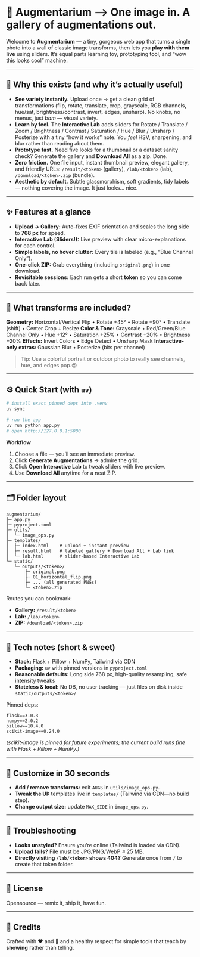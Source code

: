 # 🎨 Augmentarium --> One image in. A gallery of augmentations out.

Welcome to **Augmentarium** — a tiny, gorgeous web app that turns a single photo into a wall of classic image transforms, then lets you **play with them live** using sliders. 
It’s equal parts learning toy, prototyping tool, and “wow this looks cool” machine.


---

## 🎯 Why this exists (and why it’s actually useful)

* **See variety instantly.** Upload once → get a clean grid of transformations (flip, rotate, translate, crop, grayscale, RGB channels, hue/sat, brightness/contrast, invert, edges, unsharp). No knobs, no menus, just *bam* — visual variety.
* **Learn by feel.** The **Interactive Lab** adds sliders for Rotate / Translate / Zoom / Brightness / Contrast / Saturation / Hue / Blur / Unsharp / Posterize with a tiny “how it works” note. You *feel* HSV, sharpening, and blur rather than reading about them.
* **Prototype fast.** Need five looks for a thumbnail or a dataset sanity check? Generate the gallery and **Download All** as a zip. Done.
* **Zero friction.** One file input, instant thumbnail preview, elegant gallery, and friendly URLs:
  `/result/<token>` (gallery), `/lab/<token>` (lab), `/download/<token>.zip` (bundle).
* **Aesthetic by default.** Subtle glassmorphism, soft gradients, tidy labels — nothing covering the image. It just looks… nice.

---

## ✨ Features at a glance

* **Upload → Gallery:** Auto-fixes EXIF orientation and scales the long side to **768 px** for speed.
* **Interactive Lab (Sliders!):** Live preview with clear micro-explanations for each control.
* **Simple labels, no hover clutter:** Every tile is labeled (e.g., “Blue Channel Only”).
* **One-click ZIP:** Grab everything (including `original.png`) in one download.
* **Revisitable sessions:** Each run gets a short **token** so you can come back later.

---

## 🧪 What transforms are included?

**Geometry:** Horizontal/Vertical Flip • Rotate +45° • Rotate +90° • Translate (shift) • Center Crop + Resize
**Color & Tone:** Grayscale • Red/Green/Blue Channel Only • Hue +12° • Saturation +25% • Contrast +20% • Brightness +20%
**Effects:** Invert Colors • Edge Detect • Unsharp Mask
**Interactive-only extras:** Gaussian Blur • Posterize (bits per channel)

> Tip: Use a colorful portrait or outdoor photo to really see channels, hue, and edges pop.😉

---

## ⚙️ Quick Start (with `uv`)

```bash
# install exact pinned deps into .venv
uv sync

# run the app
uv run python app.py
# open http://127.0.0.1:5000
```

**Workflow**

1. Choose a file — you’ll see an immediate preview.
2. Click **Generate Augmentations** → admire the grid.
3. Click **Open Interactive Lab** to tweak sliders with live preview.
4. Use **Download All** anytime for a neat ZIP.

---

## 🗂 Folder layout

```
augmentarium/
├─ app.py
├─ pyproject.toml
├─ utils/
│  └─ image_ops.py
├─ templates/
│  ├─ index.html    # upload + instant preview
│  ├─ result.html   # labeled gallery + Download All + Lab link
│  └─ lab.html      # slider-based Interactive Lab
└─ static/
   └─ outputs/<token>/
       ├─ original.png
       ├─ 01_horizontal_flip.png
       ├─ ... (all generated PNGs)
       └─ <token>.zip
```

Routes you can bookmark:

* **Gallery:** `/result/<token>`
* **Lab:** `/lab/<token>`
* **ZIP:** `/download/<token>.zip`

---

## 🔧 Tech notes (short & sweet)

* **Stack:** Flask + Pillow + NumPy, Tailwind via CDN
* **Packaging:** `uv` with pinned versions in `pyproject.toml`
* **Reasonable defaults:** Long side 768 px, high-quality resampling, safe intensity tweaks
* **Stateless & local:** No DB, no user tracking — just files on disk inside `static/outputs/<token>/`

Pinned deps:

```
flask==3.0.3
numpy==2.0.2
pillow==10.4.0
scikit-image==0.24.0
```

*(scikit-image is pinned for future experiments; the current build runs fine with Flask + Pillow + NumPy.)*

---

## 🧩 Customize in 30 seconds

* **Add / remove transforms:** edit `AUGS` in `utils/image_ops.py`.
* **Tweak the UI:** templates live in `templates/` (Tailwind via CDN—no build step).
* **Change output size:** update `MAX_SIDE` in `image_ops.py`.

---

## 🧯 Troubleshooting

* **Looks unstyled?** Ensure you’re online (Tailwind is loaded via CDN).
* **Upload fails?** File must be JPG/PNG/WebP ≤ 25 MB.
* **Directly visiting `/lab/<token>` shows 404?** Generate once from `/` to create that token folder.

---

## 📝 License

Opensource — remix it, ship it, have fun.

---

## 🙌 Credits

Crafted with ❤️ and 👾 and a healthy respect for simple tools that teach by **showing** rather than telling.
